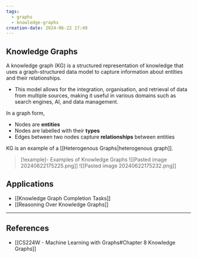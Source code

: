 ```yaml
---
tags:
  - graphs
  - knowledge-graphs
creation-date: 2024-06-22 17:49
---
```

## Knowledge Graphs

A knowledge graph (KG) is a structured representation of knowledge that uses a graph-structured data model to capture information about entities and their relationships. 
- This model allows for the integration, organisation, and retrieval of data from multiple sources, making it useful in various domains such as search engines, AI, and data management.

In a graph form,
- Nodes are **entities**
- Nodes are labelled with their **types**
- Edges between two nodes capture **relationships** between entities

KG is an example of a [[Heterogenous Graphs|heterogenous graph]].

> [!example]- Examples of Knowledge Graphs
> ![[Pasted image 20240622175225.png]]
> ![[Pasted image 20240622175232.png]]

## Applications

- [[Knowledge Graph Completion Tasks]]
- [[Reasoning Over Knowledge Graphs]]

---
## References

- [[CS224W - Machine Learning with Graphs#Chapter 8 Knowledge Graphs]]
